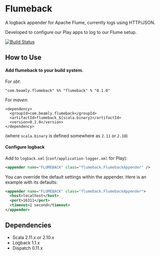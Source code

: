 # Flumeback

A logback appender for Apache Flume, currently logs using HTTP/JSON.

Developed to configure our Play apps to log to our Flume setup.

[![Build Status](https://travis-ci.org/beamly/flumeback.svg?branch=master)](https://travis-ci.org/beamly/flumeback)

## How to Use

#### Add flumeback to your build system.

For _sbt_:

```"com.beamly.flumeback" %% "flumeback" % "0.1.0"```

For _maven_:

```
<dependency>
  <groupId>com.beamly.flumeback</groupId>
  <artifactId>flumeback_${scala.binary}</artifactId>
  <version>0.1.0</version>
</dependency>
```
(where `scala.binary` is defined somewhere as `2.11` or `2.10`)

#### Configure logback

Add to `logback.xml` (`conf/application-logger.xml` for Play):

```xml
<appender name="FLUMEBACK" class="flumeback.FlumebackAppender" />
```

You can override the default settings within the appender. Here is an example
with its defaults:

```xml
<appender name="FLUMEBACK" class="flumeback.FlumebackAppender">
  <host>localhost</host>
  <port>16311</port>
  <timeout>1 second</timeout>
</appender>
```

Dependencies
------------

* Scala 2.11.x or 2.10.x
* Logback 1.1.x
* Dispatch 0.11.x
